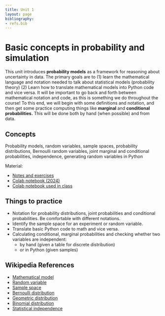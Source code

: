 ```yaml
---
title: Unit 1
layout: page
bibliography:
- refs.bib
---
```





# Basic concepts in probability and simulation

This unit introduces **probability models** as a framework for reasoning about uncertainty in data.  The primary goals are to (1) learn the mathematical language and notation needed to talk about statistical models (probability theory) (2) Learn how to translate mathematical models into Python code and vice versa. It will be important to go back and forth between mathematical notation and code, as this is something we do throughout the course! To this end, we will begin with some definitions and notation, and then get some practice computing things like **marginal** and **conditional probabilities.** This will be done both by hand (when possible) and from data. 


## Concepts

Probability models, random variables, sample spaces, probability distributions, Bernoulli random variables, joint marginal and conditional probabilities, independence, generating random variables in Python


Material: 
- [Notes and exercises](/public/latex_notes/unit1/unit1.pdf)
- [Colab notebook (2024)](https://colab.research.google.com/drive/1COqhCR5zFuxUJZ6MCCFC4ZqBu9iVkdMJ?usp=sharing)
- [Colab notebook used in class]()

## Things to practice

- Notation for probability distributions, joint probabilities and conditional probabilities. Be comfortable with different notations. 
- Identify the sample space for an experiment or random variable. 
- Translate basic Python code to math and vice versa. 
- Calculating conditional, marginal probabilities and checking whether two variables are independent: 
  -  by hand (given a table for discrete distribution) 
  -  or in Python (given samples)

## Wikipedia References


- [Mathematical model](https://en.wikipedia.org/wiki/Mathematical_model)
- [Random variable](https://en.wikipedia.org/wiki/Random_variable)
- [Sample space](https://en.wikipedia.org/wiki/Sample_space)
- [Bernoulli distribution](https://en.wikipedia.org/wiki/Bernoulli_distribution)
- [Geometric distribution](https://en.wikipedia.org/wiki/Geometric_distribution)
- [Binomial distribution](https://en.wikipedia.org/wiki/Binomial_distribution)
- [Statistical independence](https://en.wikipedia.org/wiki/Independence_(probability_theory))
